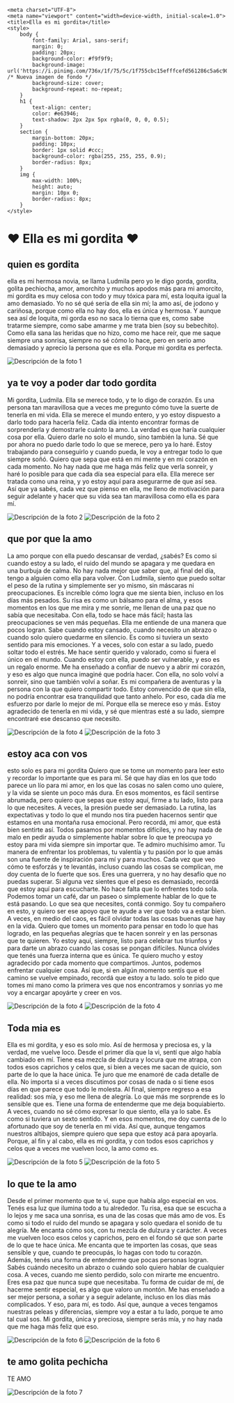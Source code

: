 <html lang="es">
<head>

    <meta charset="UTF-8">
    <meta name="viewport" content="width=device-width, initial-scale=1.0">
    <title>Ella es mi gordita</title>
    <style>
        body {
            font-family: Arial, sans-serif;
            margin: 0;
            padding: 20px;
            background-color: #f9f9f9;
            background-image: url('https://i.pinimg.com/736x/1f/75/5c/1f755cbc15efffcefd561286c5a6c909.jpg'); /* Nueva imagen de fondo */
            background-size: cover;
            background-repeat: no-repeat;
        }
        h1 {
            text-align: center;
            color: #e63946;
            text-shadow: 2px 2px 5px rgba(0, 0, 0, 0.5);
        }
        section {
            margin-bottom: 20px;
            padding: 10px;
            border: 1px solid #ccc;
            background-color: rgba(255, 255, 255, 0.9);
            border-radius: 8px;
        }
        img {
            max-width: 100%;
            height: auto;
            margin: 10px 0;
            border-radius: 8px;
        }
    </style>
</head>
<body>
    <h1>❤️ Ella es mi gordita ❤️</h1>
    <section>
        <h2>quien es gordita</h2>
        <p>ella es mi hermosa novia, se llama Ludmila pero yo le digo gorda, gordita, golita pechiocha, amor, amorchito y muchos apodos más para mi amorcito, mi gordita es muy celosa con todo y muy tóxica para mí, esta loquita igual la amo demasiado. Yo no sé qué sería de ella sin mí; la amo así, de jodono y cariñosa, porque como ella no hay dos, ella es única y hermosa. Y aunque sea así de loquita, mi gorda eso no saca lo tierna que es, como sabe tratarme siempre, como sabe amarme y me trata bien (soy su bebechito). Como ella sana las heridas que no hizo, como me hace reír, que me saque siempre una sonrisa, siempre no sé cómo lo hace, pero en serio amo demasiado y aprecio la persona que es ella. Porque mi gordita es perfecta.</p>
        <img src="https://scontent.xx.fbcdn.net/v/t69.46293-2/463639083_848468487475480_7847172998320725013_n.?_nc_cat=101&ccb=1-7&_nc_sid=942482&_nc_ohc=FQJOi-e1gWMQ7kNvgFJTi5o&_nc_zt=28&_nc_ht=scontent.xx&_nc_gid=A3Fm2Iak8ZOBSMSAdLZXQx7&oh=03_Q7cD1QGsNqyld945JbgP1JgxcbhuyJMnx60wJbvrZb3hnsbh-Q&oe=6714DC09" alt="Descripción de la foto 1">
    </section>
    <section>
        <h2>ya te voy a poder dar todo gordita</h2>
        <p>Mi gordita, Ludmila. Ella se merece todo, y te lo digo de corazón. Es una persona tan maravillosa que a veces me pregunto cómo tuve la suerte de tenerla en mi vida. Ella se merece el mundo entero, y yo estoy dispuesto a darlo todo para hacerla feliz. Cada día intento encontrar formas de sorprenderla y demostrarle cuánto la amo. La verdad es que haría cualquier cosa por ella. Quiero darle no solo el mundo, sino también la luna. Sé que por ahora no puedo darle todo lo que se merece, pero ya lo haré. Estoy trabajando para conseguirlo y cuando pueda, le voy a entregar todo lo que siempre soñó. Quiero que sepa que está en mi mente y en mi corazón en cada momento. No hay nada que me haga más feliz que verla sonreír, y haré lo posible para que cada día sea especial para ella. Ella merece ser tratada como una reina, y yo estoy aquí para asegurarme de que así sea. Así que ya sabés, cada vez que pienso en ella, me lleno de motivación para seguir adelante y hacer que su vida sea tan maravillosa como ella es para mí.</p>
        <img src="https://scontent.xx.fbcdn.net/v/t69.46293-2/463908768_8321902754603102_5358178688357042360_n.?stp=dst-jpg_p480x480&_nc_cat=103&ccb=1-7&_nc_sid=942482&_nc_ohc=g-FF43hEhQQQ7kNvgFlVzKV&_nc_zt=28&_nc_ht=scontent.xx&_nc_gid=Arz1pO7OXMq3ZcKt8F5154Q&oh=03_Q7cD1QG_QAAmsk8FuRUf8cL5szxN2aRp_YjnVZkAlF0S3xdE_Q&oe=6714DFB9" alt="Descripción de la foto 2">  <img src="https://encrypted-tbn0.gstatic.com/images?q=tbn:ANd9GcRJTj4QvhAMqW5Y87AvDeYNGB7Lk2hoyuzBig&s" alt="Descripción de la foto 2">
    </section>
    <section>
        <h2>que por que la amo</h2>
        <p>La amo porque con ella puedo descansar de verdad, ¿sabés? Es como si cuando estoy a su lado, el ruido del mundo se apagara y me quedara en una burbuja de calma. No hay nada mejor que saber que, al final del día, tengo a alguien como ella para volver. Con Ludmila, siento que puedo soltar el peso de la rutina y simplemente ser yo mismo, sin máscaras ni preocupaciones. Es increíble cómo logra que me sienta bien, incluso en los días más pesados. Su risa es como un bálsamo para el alma, y esos momentos en los que me mira y me sonríe, me llenan de una paz que no sabía que necesitaba. Con ella, todo se hace más fácil; hasta las preocupaciones se ven más pequeñas. Ella me entiende de una manera que pocos logran. Sabe cuando estoy cansado, cuando necesito un abrazo o cuando solo quiero quedarme en silencio. Es como si tuviera un sexto sentido para mis emociones. Y a veces, solo con estar a su lado, puedo soltar todo el estrés. Me hace sentir querido y valorado, como si fuera el único en el mundo. Cuando estoy con ella, puedo ser vulnerable, y eso es un regalo enorme. Me ha enseñado a confiar de nuevo y a abrir mi corazón, y eso es algo que nunca imaginé que podría hacer. Con ella, no solo volví a sonreír, sino que también volví a soñar. Es mi compañera de aventuras y la persona con la que quiero compartir todo. Estoy convencido de que sin ella, no podría encontrar esa tranquilidad que tanto anhelo. Por eso, cada día me esfuerzo por darle lo mejor de mí. Porque ella se merece eso y más. Estoy agradecido de tenerla en mi vida, y sé que mientras esté a su lado, siempre encontraré ese descanso que necesito.</p>
        <img src="https://scontent.xx.fbcdn.net/v/t69.46293-2/464060271_1035063181754077_5612300852977090039_n.?_nc_cat=103&ccb=1-7&_nc_sid=942482&_nc_ohc=iSwIQcDTVSgQ7kNvgFuMqGU&_nc_zt=28&_nc_ht=scontent.xx&_nc_gid=A_rV-dj0vgqNRVKVFITWJpi&oh=03_Q7cD1QEHeazxW3TYFklSgRpqTVuqMt9q7kQgx38-_HBwrI3Jow&oe=6714FF70" alt="Descripción de la foto 4">  <img src="https://encrypted-tbn0.gstatic.com/images?q=tbn:ANd9GcSV9dGrEJDXroMJrFoTDzDI-oosNE0qIw0_vg&s" alt="Descripción de la foto 3">
    </section>
    <section>
        <h2>estoy aca con vos</h2>
        <p>esto solo es para mi gordita Quiero que se tome un momento para leer esto y recordar lo importante que es para mí. Sé que hay días en los que todo parece un lío para mi amor, en los que las cosas no salen como uno quiere, y la vida se siente un poco más dura. En esos momentos, es fácil sentirse abrumada, pero quiero que sepas que estoy aquí, firme a tu lado, listo para lo que necesites. A veces, la presión puede ser demasiado. La rutina, las expectativas y todo lo que el mundo nos tira pueden hacernos sentir que estamos en una montaña rusa emocional. Pero recordá, mi amor, que está bien sentirte así. Todos pasamos por momentos difíciles, y no hay nada de malo en pedir ayuda o simplemente hablar sobre lo que te preocupa yo estoy para mi vida siempre sin importar que. Te admiro muchísimo amor. Tu manera de enfrentar los problemas, tu valentía y tu pasión por lo que amás son una fuente de inspiración para mí y para muchos. Cada vez que veo cómo te esforzás y te levantás, incluso cuando las cosas se complican, me doy cuenta de lo fuerte que sos. Eres una guerrera, y no hay desafío que no puedas superar. Si alguna vez sientes que el peso es demasiado, recordá que estoy aquí para escucharte. No hace falta que lo enfrentes todo sola. Podemos tomar un café, dar un paseo o simplemente hablar de lo que te está pasando. Lo que sea que necesites, contá conmigo. Soy tu compañero en esto, y quiero ser ese apoyo que te ayude a ver que todo va a estar bien. A veces, en medio del caos, es fácil olvidar todas las cosas buenas que hay en la vida. Quiero que tomes un momento para pensar en todo lo que has logrado, en las pequeñas alegrías que te hacen sonreír y en las personas que te quieren. Yo estoy aquí, siempre, listo para celebrar tus triunfos y para darte un abrazo cuando las cosas se pongan difíciles. Nunca olvides que tenés una fuerza interna que es única. Te quiero mucho y estoy agradecido por cada momento que compartimos. Juntos, podemos enfrentar cualquier cosa. Así que, si en algún momento sentís que el camino se vuelve empinado, recordá que estoy a tu lado. solo te pido que tomes mi mano como la primera ves que nos encontramos y sonrias yo me voy a encargar  apoyárte y creer en vos.</p>
        <img src="https://scontent.xx.fbcdn.net/v/t1.15752-9/462538059_904095941160816_6197222418112831633_n.png?stp=dst-png_p480x480&_nc_cat=108&ccb=1-7&_nc_sid=0024fc&_nc_ohc=YbC8LksxMjMQ7kNvgE6x3rZ&_nc_ad=z-m&_nc_cid=0&_nc_zt=23&_nc_ht=scontent.xx&_nc_gid=ATJWUJ_sXbxxgSsMtDFL61a&oh=03_Q7cD1QGASfAPLUzzick7uhfYIRqWKVXX6L3BjqFqo5996ErTbg&oe=673AAFED" alt="Descripción de la foto 4">  <img src="https://encrypted-tbn0.gstatic.com/images?q=tbn:ANd9GcTWCU26hb7LyMVVxpbccezVNUdDq0c6aNKRoA&s" alt="Descripción de la foto 4">
    </section>
    <section>
        <h2>Toda mia es</h2>
        <p>Ella es mi gordita, y eso es solo mío. Así de hermosa y preciosa es, y la verdad, me vuelve loco. Desde el primer día que la vi, sentí que algo había cambiado en mí. Tiene esa mezcla de dulzura y locura que me atrapa, con todos esos caprichos y celos que, si bien a veces me sacan de quicio, son parte de lo que la hace única. Te juro que me enamoré de cada detalle de ella. No importa si a veces discutimos por cosas de nada o si tiene esos días en que parece que todo le molesta. Al final, siempre regreso a esa realidad: sos mía, y eso me llena de alegría. Lo que más me sorprende es lo sensible que es. Tiene una forma de entenderme que me deja boquiabierto. A veces, cuando no sé cómo expresar lo que siento, ella ya lo sabe. Es como si tuviera un sexto sentido. Y en esos momentos, me doy cuenta de lo afortunado que soy de tenerla en mi vida. Así que, aunque tengamos nuestros altibajos, siempre quiero que sepa que estoy acá para apoyarla. Porque, al fin y al cabo, ella es mi gordita, y con todos esos caprichos y celos que a veces me vuelven loco, la amo como es.</p>
        <img src="https://scontent.xx.fbcdn.net/v/t1.15752-9/462538149_1739126429958910_2908222046309941281_n.png?stp=dst-png_s640x640&_nc_cat=107&ccb=1-7&_nc_sid=0024fc&_nc_ohc=yIZQ6HJoABgQ7kNvgEeIX24&_nc_ad=z-m&_nc_cid=0&_nc_zt=23&_nc_ht=scontent.xx&_nc_gid=Al9znTdIg39wT1li8r9cLY0&oh=03_Q7cD1QHRS6zUq6xWC8lGpKm-4U55h96ba-XYEkPgXaYpsNming&oe=673A9915" alt="Descripción de la foto 5">
      <img src="https://i.pinimg.com/236x/a7/00/7b/a7007be766429ff751c3594e52275c95.jpg" alt="Descripción de la foto 5">
    </section>
    <section>
        <h2>lo que te la amo</h2>
        <p>Desde el primer momento que te vi, supe que había algo especial en vos. Tenés esa luz que ilumina todo a tu alrededor. Tu risa, esa que se escucha a lo lejos y me saca una sonrisa, es una de las cosas que más amo de vos. Es como si todo el ruido del mundo se apagara y solo quedara el sonido de tu alegría. Me encanta cómo sos, con tu mezcla de dulzura y carácter. A veces me vuelven loco esos celos y caprichos, pero en el fondo sé que son parte de lo que te hace única. Me encanta que te importen las cosas, que seas sensible y que, cuando te preocupás, lo hagas con todo tu corazón. Además, tenés una forma de entenderme que pocas personas logran. Sabés cuándo necesito un abrazo o cuándo solo quiero hablar de cualquier cosa. A veces, cuando me siento perdido, solo con mirarte me encuentro. Eres esa paz que nunca supe que necesitaba. Tu forma de cuidar de mí, de hacerme sentir especial, es algo que valoro un montón. Me has enseñado a ser mejor persona, a soñar y a seguir adelante, incluso en los días más complicados. Y eso, para mí, es todo. Así que, aunque a veces tengamos nuestras peleas y diferencias, siempre voy a estar a tu lado, porque te amo tal cual sos. Mi gordita, única y preciosa, siempre serás mía, y no hay nada que me haga más feliz que eso.</p>
        <img src="https://i.pinimg.com/236x/4f/f3/13/4ff313d7605a0a8ebf1e24bdc7a85fe8.jpg" alt="Descripción de la foto 6">  <img src="https://i.pinimg.com/564x/6e/64/4f/6e644ffe584fb32902337a6a2935e263.jpg" alt="Descripción de la foto 6">
    </section>
    <section>
        <h2>te amo golita pechicha</h2>
        <p>TE AMO</p>
        <img src="https://cdn.inspireuplift.com/uploads/images/seller_products/1692673770_MR-artivortex-va211228tt16-228202310912.jpeg" alt="Descripción de la foto 7">  
    </section>
</body>
</html>


<!---
demian2001/demian2001 is a ✨ special ✨ repository because its `README.md` (this file) appears on your GitHub profile.
You can click the Preview link to take a look at your changes.
--->
